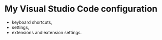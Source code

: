 # My Visual Studio Code configuration 

- keyboard shortcuts,
- settings,
- extensions and extension settings.
